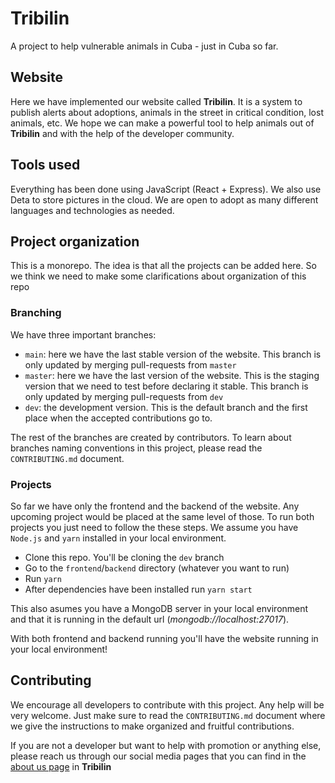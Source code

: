 # Tribilin

A project to help vulnerable animals in Cuba - just in Cuba so far.

## Website

Here we have implemented our website called **Tribilin**. It is a system to publish alerts about adoptions, animals in the street in critical condition, lost animals, etc.
We hope we can make a powerful tool to help animals out of **Tribilin** and with the help of the developer community.

## Tools used

Everything has been done using JavaScript (React + Express). We also use Deta to store pictures in the cloud. We are open to adopt as many different languages and technologies as
needed.

## Project organization

This is a monorepo. The idea is that all the projects can be added here. So we think we need to make some clarifications about organization of this repo

### Branching

We have three important branches:

* ```main```: here we have the last stable version of the website. This branch is only updated by merging pull-requests from ```master```
* ```master```: here we have the last version of the website. This is the staging version that we need to test before declaring it stable. This branch is only updated by merging
pull-requests from ```dev```
* ```dev```: the development version. This is the default branch and the first place when the accepted contributions go to.

The rest of the branches are created by contributors. To learn about branches naming conventions in this project, please read the ```CONTRIBUTING.md``` document.

### Projects

So far we have only the frontend and the backend of the website. Any upcoming project would be placed at the same level of those. To run both projects you just need to follow
the these steps. We assume you have ```Node.js``` and ```yarn``` installed in your local environment.

* Clone this repo. You'll be cloning the ```dev``` branch
* Go to the ```frontend```/```backend``` directory (whatever you want to run)
* Run ```yarn```
* After dependencies have been installed run ```yarn start```

This also asumes you have a MongoDB server in your local environment and that it is running in the default url (_mongodb://localhost:27017_).

With both frontend and backend running you'll have the website running in your local environment!

## Contributing

We encourage all developers to contribute with this project. Any help will be very welcome. Just make sure to read the ```CONTRIBUTING.md``` document where we give the instructions to make organized and fruitful contributions.

If you are not a developer but want to help with promotion or anything else, please reach us through our social media pages that you can find in the [about us page](https://tribilin-staging.netlify.app/about-us) in **Tribilin**
